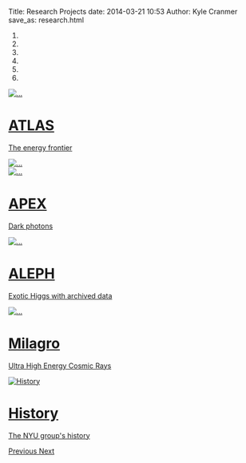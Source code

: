 Title: Research Projects
date: 2014-03-21 10:53
Author: Kyle Cranmer
save_as: research.html


<script src="theme/js/holder.js"></script>

<div id="carousel-example-generic" class="carousel slide" data-ride="carousel" data-interval="3000">
  <!-- Indicators -->
  <ol class="carousel-indicators">
    <li data-target="#carousel-example-generic" data-slide-to="0" class="active"></li>
    <li data-target="#carousel-example-generic" data-slide-to="1"></li>
    <li data-target="#carousel-example-generic" data-slide-to="2"></li>
    <li data-target="#carousel-example-generic" data-slide-to="3"></li>
    <li data-target="#carousel-example-generic" data-slide-to="4"></li>
    <li data-target="#carousel-example-generic" data-slide-to="5"></li>
  </ol>

  <!-- Wrapper for slides -->
  <style>.carousel-inner > .item > img {
  max-width: 100%;
  width: 100%;
  height: auto;
  vertical-align: middle;
  }
  </style>

  <div class="carousel-inner" role="listbox">
    <div class="item active" >
      <!--
      <img src="data:image/gif;base64,R0lGODlhAQABAIAAAHd3dwAAACH5BAAAAAAALAAAAAABAAEAAAICRAEAOw==" alt="First slide">
      -->
      <a href="atlas.html">
      <img src="images/atlas-famous-carousel.jpeg" alt="..." >
      <div class="carousel-caption">
        <h1>ATLAS</h1> 
        <p>The energy frontier</p>
      </div>
      </a>
    </div>
    <div class="item">
      <!--
      <img data-src="holder.js/700x300/auto/#666:#444/text:APEX" alt="APEX">
      -->
      <a href="crayfis.html">
        <img src="images/crayfis-logo-carousel.png" alt="...">
      </a>
      <!--
      <div class="carousel-caption">
          <h1>CRAYFIS</h1></a>
        <p>Cosmic Rays found in smart phones</p>
      </div>
      -->
    </div>
    <div class="item">
      <!--
      <img data-src="holder.js/700x300/auto/#666:#444/text:APEX" alt="APEX">
      -->
      <a href="apex.html">
      <img src="images/APEX-expt-carousel.png" alt="...">
      <div class="carousel-caption">
        <h1>APEX</h1>
        <p>Dark photons</p>
      </div>
      </a>
    </div>
    <div class="item">
      <!--
      <img data-src="holder.js/700x300/auto/#666:#444/text:APEX" alt="APEX">
      -->
      <a href="aleph.html">
      <img src="images/aleph-carousel.jpg" alt="...">
      <div class="carousel-caption">
        <h1>ALEPH</h1>
        <p>Exotic Higgs with archived data</p>
      </div>
      </a>
    </div>
    <div class="item">
      <a href="milagro.html">
      <img src="images/milagro-localized-carousel.png" alt="...">
      <!--      <img data-src="holder.js/700x300/auto/#666:#444/text:Milagro" alt="Milagro"> -->
      <div class="carousel-caption">
        <h1>Milagro</h1> 
        <p>Ultra High Energy Cosmic Rays</p>
      </div>
      </a>
    </div>
    <div class="item">
      <a href="history.html">
      <img data-src="holder.js/700x300/auto/#666:#555/text:History" alt="History">
      <div class="carousel-caption">
        <h1>History</h1> 
        <p>The NYU group's history</p>
      </div>
      </a>
    </div>
  </div>

  <!-- Controls -->
  <a class="left carousel-control" href="#carousel-example-generic" role="button" data-slide="prev">
    <span class="glyphicon glyphicon-chevron-left" aria-hidden="true"></span>
    <span class="sr-only">Previous</span>
  </a>
  <a class="right carousel-control" href="#carousel-example-generic" role="button" data-slide="next">
    <span class="glyphicon glyphicon-chevron-right" aria-hidden="true"></span>
    <span class="sr-only">Next</span>
  </a>
</div>

